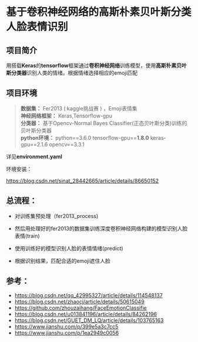 # 基于卷积神经网络的高斯朴素贝叶斯分类人脸表情识别
## 项目简介

用搭载**Keras**的**tensorflow**框架通过**卷积神经网络**训练模型，使用**高斯朴素贝叶斯分类器**识别人类的情绪。根据情绪选择相应的emoji匹配

## 项目环境

>**数据集：** Fer2013 ( kaggle挑战赛 ) ，Emoji表情集  
**神经网络框架：** Keras,Tensorflow-gpu  
**分类器：** 基于Opencv-Normal Bayes Classifier(正态贝叶斯分类)训练的贝叶斯分类器  
**python环境：** python==3.6.0 tensorflow-gpu==**1.8.0** keras-gpu==2.1.6 opencv==3.3.1

详见**environment.yaml**

环境安装：

https://blog.csdn.net/sinat_28442665/article/details/86650152


## 总流程：

+ 对训练集预处理（fer2013_process)



+ 然后用处理好的fer2013的数据集训练深度卷积神经网络构建的模型识别人脸表情(train)



+ 使用训练好的模型识别人脸的表情情绪(predict)



+ 根据识别结果，匹配合适的emoji遮住人脸


## 参考：
+ https://blog.csdn.net/qq_42995327/article/details/114548137
+ https://blog.csdn.net/zhaocj/article/details/50615049
+ https://github.com/zhouzaihang/FaceEmotionClassifie
+ https://blog.csdn.net/u013841196/article/details/84262196
+ https://blog.csdn.net/GUET_DM_LQ/article/details/103765163
+ https://www.jianshu.com/p/399e5a3c7cc5
+ https://www.jianshu.com/p/1ea2949c0056
